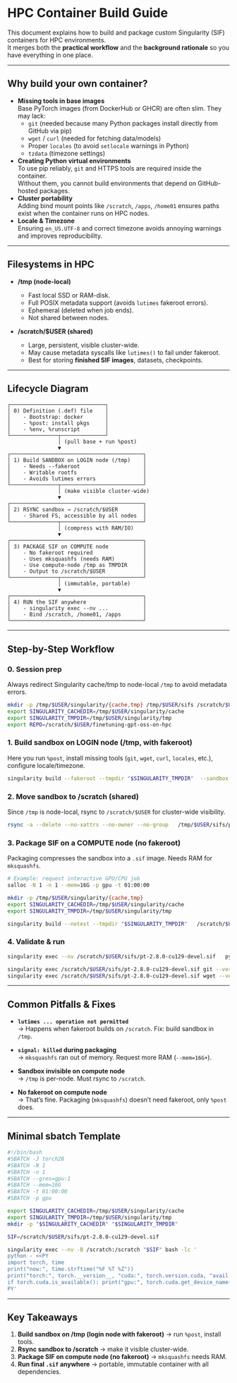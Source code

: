 # HPC Container Build Guide

This document explains how to build and package custom Singularity (SIF) containers for HPC environments.  
It merges both the **practical workflow** and the **background rationale** so you have everything in one place.

---

## Why build your own container?

- **Missing tools in base images**  
  Base PyTorch images (from DockerHub or GHCR) are often slim. They may lack:
  - `git` (needed because many Python packages install directly from GitHub via pip)
  - `wget` / `curl` (needed for fetching data/models)
  - Proper `locales` (to avoid `setlocale` warnings in Python)
  - `tzdata` (timezone settings)
- **Creating Python virtual environments**  
  To use pip reliably, `git` and HTTPS tools are required inside the container.  
  Without them, you cannot build environments that depend on GitHub-hosted packages.
- **Cluster portability**  
  Adding bind mount points like `/scratch`, `/apps`, `/home01` ensures paths exist when the container runs on HPC nodes.
- **Locale & Timezone**  
  Ensuring `en_US.UTF-8` and correct timezone avoids annoying warnings and improves reproducibility.

---

## Filesystems in HPC

- **/tmp (node-local)**
  - Fast local SSD or RAM-disk.
  - Full POSIX metadata support (avoids `lutimes` fakeroot errors).
  - Ephemeral (deleted when job ends).
  - Not shared between nodes.

- **/scratch/$USER (shared)**
  - Large, persistent, visible cluster-wide.
  - May cause metadata syscalls like `lutimes()` to fail under fakeroot.
  - Best for storing **finished SIF images**, datasets, checkpoints.

---

## Lifecycle Diagram

```
┌──────────────────────────────┐
│ 0) Definition (.def) file    │
│    - Bootstrap: docker       │
│    - %post: install pkgs     │
│    - %env, %runscript        │
└───────────────┬──────────────┘
                │ (pull base + run %post)
                ▼
┌──────────────────────────────────────────┐
│ 1) Build SANDBOX on LOGIN node (/tmp)    │
│    - Needs --fakeroot                    │
│    - Writable rootfs                     │
│    - Avoids lutimes errors               │
└───────────────┬──────────────────────────┘
                │ (make visible cluster-wide)
                ▼
┌──────────────────────────────────────────┐
│ 2) RSYNC sandbox → /scratch/$USER        │
│    - Shared FS, accessible by all nodes  │
└───────────────┬──────────────────────────┘
                │ (compress with RAM/IO)
                ▼
┌──────────────────────────────────────────┐
│ 3) PACKAGE SIF on COMPUTE node           │
│    - No fakeroot required                │
│    - Uses mksquashfs (needs RAM)         │
│    - Use compute-node /tmp as TMPDIR     │
│    - Output to /scratch/$USER            │
└───────────────┬──────────────────────────┘
                │ (immutable, portable)
                ▼
┌──────────────────────────────────────────┐
│ 4) RUN the SIF anywhere                  │
│    - singularity exec --nv ...           │
│    - Bind /scratch, /home01, /apps       │
└──────────────────────────────────────────┘
```

---

## Step-by-Step Workflow

### 0. Session prep
Always redirect Singularity cache/tmp to node-local `/tmp` to avoid metadata errors.

```bash
mkdir -p /tmp/$USER/singularity/{cache,tmp} /tmp/$USER/sifs /scratch/$USER/sifs
export SINGULARITY_CACHEDIR=/tmp/$USER/singularity/cache
export SINGULARITY_TMPDIR=/tmp/$USER/singularity/tmp
export REPO=/scratch/$USER/finetuning-gpt-oss-on-hpc
```

### 1. Build sandbox on LOGIN node (/tmp, with fakeroot)

Here you run `%post`, install missing tools (`git`, `wget`, `curl`, `locales`, etc.), configure locale/timezone.

```bash
singularity build --fakeroot --tmpdir "$SINGULARITY_TMPDIR"  --sandbox /tmp/$USER/sifs/pt-sandbox "$REPO/pt-2.8.0-cu129-devel.def"
```

### 2. Move sandbox to /scratch (shared)

Since `/tmp` is node-local, rsync to `/scratch/$USER` for cluster-wide visibility.

```bash
rsync -a --delete --no-xattrs --no-owner --no-group   /tmp/$USER/sifs/pt-sandbox/  /scratch/$USER/sifs/pt-sandbox
```

### 3. Package SIF on a COMPUTE node (no fakeroot)

Packaging compresses the sandbox into a `.sif` image. Needs RAM for `mksquashfs`.

```bash
# Example: request interactive GPU/CPU job
salloc -N 1 -n 1 --mem=16G -p gpu -t 01:00:00

mkdir -p /tmp/$USER/singularity/{cache,tmp}
export SINGULARITY_CACHEDIR=/tmp/$USER/singularity/cache
export SINGULARITY_TMPDIR=/tmp/$USER/singularity/tmp

singularity build --notest --tmpdir "$SINGULARITY_TMPDIR"   /scratch/$USER/sifs/pt-2.8.0-cu129-devel.sif   /scratch/$USER/sifs/pt-sandbox
```

### 4. Validate & run

```bash
singularity exec --nv /scratch/$USER/sifs/pt-2.8.0-cu129-devel.sif   python -c "import torch; print(torch.__version__, torch.cuda.is_available())"

singularity exec /scratch/$USER/sifs/pt-2.8.0-cu129-devel.sif git --version
singularity exec /scratch/$USER/sifs/pt-2.8.0-cu129-devel.sif wget --version
```

---

## Common Pitfalls & Fixes

- **`lutimes ... operation not permitted`**  
  → Happens when fakeroot builds on `/scratch`. Fix: build sandbox in `/tmp`.

- **`signal: killed` during packaging**  
  → `mksquashfs` ran out of memory. Request more RAM (`--mem=16G+`).

- **Sandbox invisible on compute node**  
  → `/tmp` is per-node. Must rsync to `/scratch`.

- **No fakeroot on compute node**  
  → That’s fine. Packaging (`mksquashfs`) doesn’t need fakeroot, only `%post` does.

---

## Minimal sbatch Template

```bash
#!/bin/bash
#SBATCH -J torch28
#SBATCH -N 1
#SBATCH -n 1
#SBATCH --gres=gpu:1
#SBATCH --mem=16G
#SBATCH -t 01:00:00
#SBATCH -p gpu

export SINGULARITY_CACHEDIR=/tmp/$USER/singularity/cache
export SINGULARITY_TMPDIR=/tmp/$USER/singularity/tmp
mkdir -p "$SINGULARITY_CACHEDIR" "$SINGULARITY_TMPDIR"

SIF=/scratch/$USER/sifs/pt-2.8.0-cu129-devel.sif

singularity exec --nv -B /scratch:/scratch "$SIF" bash -lc '
python - <<PY
import torch, time
print("now:", time.strftime("%F %T %Z"))
print("torch:", torch.__version__, "cuda:", torch.version.cuda, "avail:", torch.cuda.is_available())
if torch.cuda.is_available(): print("gpu:", torch.cuda.get_device_name(0))
PY'
```

---

## Key Takeaways

1. **Build sandbox on /tmp (login node with fakeroot)** → run `%post`, install tools.  
2. **Rsync sandbox to /scratch** → make it visible cluster-wide.  
3. **Package SIF on compute node (no fakeroot)** → `mksquashfs` needs RAM.  
4. **Run final `.sif` anywhere** → portable, immutable container with all dependencies.
